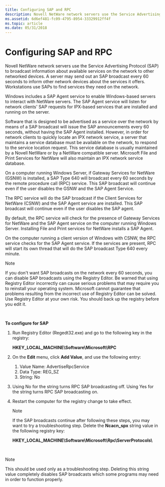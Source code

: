 ```yaml
---
title: Configuring SAP and RPC
description: Novell NetWare network servers use the Service Advertising Protocol (SAP) to broadcast information about available services on the network to other networked devices.
ms.assetid: 6d6ef481-fc09-4795-8954-33329912ff4f
ms.topic: article
ms.date: 05/31/2018
---
```


# Configuring SAP and RPC

Novell NetWare network servers use the Service Advertising Protocol (SAP) to broadcast information about available services on the network to other networked devices. A server may send out an SAP broadcast every 60 seconds to inform other network devices about the services it offers. Workstations use SAPs to find services they need on the network.

Windows includes a SAP Agent service to enable Windows-based servers to interact with NetWare servers. The SAP Agent service will listen for network clients' SAP requests for IPX-based services that are installed and running on the server.

Software that is designed to be advertised as a service over the network by means of a SAP broadcast will issue the SAP announcements every 60 seconds, without having the SAP Agent installed. However, in order for network clients to quickly locate an IPX network service, a server that maintains a service database must be available on the network, to respond to the service location request. This service database is usually maintained by a Novell NetWare or by a NetWare compatible server. Microsoft File and Print Services for NetWare will also maintain an IPX network service database.

On a computer running Windows Server, if Gateway Services for NetWare (GSNW) is installed, a SAP Type 640 will broadcast every 60 seconds by the remote procedure call (RPC) service. This SAP broadcast will continue even if the user disables the GSNW and the SAP Agent Service.

The RPC service will do the SAP broadcast if the Client Services for NetWare (CSNW) and the SAP Agent service are installed. This SAP broadcast will continue even if the user disables the SAP agent.

By default, the RPC service will check for the presence of Gateway Services for NetWare and the SAP Agent service on the computer running Windows Server. Installing File and Print services for NetWare installs a SAP Agent.

On the computer running a client version of Windows with CSNW, the RPC service checks for the SAP Agent service. If the services are present, RPC will start its own thread that will do the SAP broadcast Type 640 every minute.

> [!NOTE]
> If you don't want SAP broadcasts on the network every 60 seconds, you can disable SAP broadcasts using the Registry Editor. Be warned that using Registry Editor incorrectly can cause serious problems that may require you to reinstall your operating system. Microsoft cannot guarantee that problems resulting from the incorrect use of Registry Editor can be solved. Use Registry Editor at your own risk. You should back up the registry before you edit it.

 

**To configure for SAP**

1.  Run Registry Editor (Regedt32.exe) and go to the following key in the registry:

    **HKEY\_LOCAL\_MACHINE\\Software\\Microsoft\\RPC**

2.  On the **Edit** menu, click **Add Value**, and use the following entry:
    1.  Value Name: AdvertiseRpcService
    2.  Data Type: REG\_SZ
    3.  String: No
3.  Using No for the string turns RPC SAP broadcasting off. Using Yes for the string turns RPC SAP broadcasting on.
4.  Restart the computer for the registry change to take effect.
    > [!NOTE]
    > If the SAP broadcasts continue after following these steps, you may want to try a troubleshooting step. Delete the **Ncacn\_spx** string value in the following registry key:
    >
    > **HKEY\_LOCAL\_MACHINE\\Software\\Microsoft\\Rpc\\ServerProtocols\\**

     

> [!NOTE]  
> This should be used only as a troubleshooting step. Deleting this string value completely disables SAP broadcasts which some programs may need in order to function properly.
